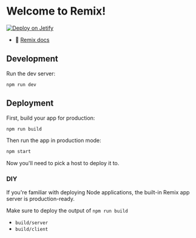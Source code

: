 # Welcome to Remix!

[![Deploy on Jetify](https://www.jetify.com/img/devbox/deploy-on-jetify-galaxy.svg)](https://cloud.jetify.com/team/new/deploy?repo=github.com/jetify-examples/typescript-remix)

- 📖 [Remix docs](https://remix.run/docs)

## Development

Run the dev server:

```shellscript
npm run dev
```

## Deployment

First, build your app for production:

```sh
npm run build
```

Then run the app in production mode:

```sh
npm start
```

Now you'll need to pick a host to deploy it to.

### DIY

If you're familiar with deploying Node applications, the built-in Remix app server is production-ready.

Make sure to deploy the output of `npm run build`

- `build/server`
- `build/client`
